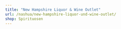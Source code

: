 ```yaml
---
title: "New Hampshire Liquor & Wine Outlet"
url: /nashua/new-hampshire-liquor-und-wine-outlet/
shop: Spirituosen
---
```

